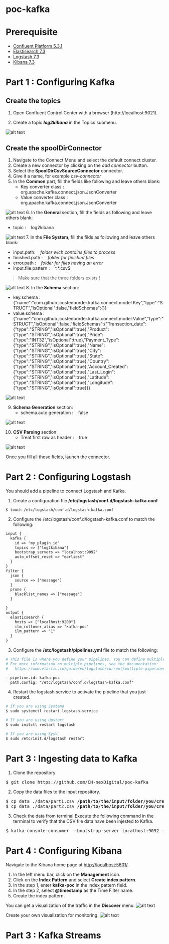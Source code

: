 # poc-kafka

# Prerequisite

- [Confluent Platform 5.3.1](https://docs.confluent.io/5.3.1/installation/index.html)
- [Elastisearch 7.3](https://www.elastic.co/guide/en/elasticsearch/reference/7.3/install-elasticsearch.html)
- [Logstash 7.3](https://www.elastic.co/guide/en/logstash/7.3/installing-logstash.html)
- [Kibana 7.3](https://www.elastic.co/guide/en/kibana/7.3/install.html)

# Part 1 : Configuring Kafka

## Create the topics 

1. Open Confluent Control Center with a browser (http://localhost:9021).

2. Create a topic ***log2kibana*** in the Topics submenu.

![alt text](img/topic-creation.PNG?raw=true)

## Create the spoolDirConnector

1. Navigate to the Connect Menu and select the default connect cluster.
2. Create a new connector by clicking on the *add connector* button.
3. Select the **SpoolDirCsvSourceConnector** connector.
4. Give it a name, for example *csv-connector*
5. In the **Common** part, fill the fields like following and leave others blank:
   - Key converter class : &nbsp;&nbsp; org.apache.kafka.connect.json.JsonConverter
   - Value converter class : &nbsp;&nbsp; org.apache.kafka.connect.json.JsonConverter
 
  ![alt text](img/common.PNG?raw=true)
6. In the **General** section, fill the fields as following and leave others blank:
   - topic : &nbsp;&nbsp; log2kibana
  
  ![alt text](img/general.PNG?raw=true)
7. In the **File System**, fill the filds as following and leave others blank:
   - input.path: &nbsp;&nbsp; *folder wich contains files to process*
   - finished.path : &nbsp;&nbsp; *folder for finished files*
   - error.path : &nbsp;&nbsp; *folder for files having an error*
   - input.file.pattern : &nbsp;&nbsp; ^.*\.csv$
  > Make sure that the three folders exists !
  
  ![alt text](img/filesystem.PNG?raw=true)
8. In the **Schema** section:
   - key.schema : &nbsp;&nbsp; {"name":"com.github.jcustenborder.kafka.connect.model.Key","type":"STRUCT","isOptional":false,"fieldSchemas":{}}
   - value.schema : &nbsp;&nbsp; 
  {"name":"com.github.jcustenborder.kafka.connect.model.Value","type":"STRUCT","isOptional":false,"fieldSchemas":{"Transaction_date":{"type":"STRING","isOptional":true},"Product":{"type":"STRING","isOptional":true},"Price":{"type":"INT32","isOptional":true},"Payment_Type":{"type":"STRING","isOptional":true},"Name":{"type":"STRING","isOptional":true},"City":{"type":"STRING","isOptional":true},"State":{"type":"STRING","isOptional":true},"Country":{"type":"STRING","isOptional":true},"Account_Created":{"type":"STRING","isOptional":true},"Last_Login":{"type":"STRING","isOptional":true},"Latitude":{"type":"STRING","isOptional":true},"Longitude":{"type":"STRING","isOptional":true}}}
  
  ![alt text](img/schema.PNG?raw=true)

9. **Schema Generation** section: 
    - schema.auto.generation : &nbsp;&nbsp; false

![alt text](img/schema2.PNG?raw=true)

10. **CSV Parsing** section: 
    - Treat first row as header : &nbsp;&nbsp; true
  
![alt text](img/csvparsing.PNG?raw=true)

Once you fill all those fields, launch the connector.


# Part 2 : Configuring Logstash

You should add a pipeline to connect Logstash and Kafka.
1. Create a configuration file **/etc/logstash/conf.d/logstash-kafka.conf**
```
$ touch /etc/logstash/conf.d/logstash-kafka.conf
```

2. Configure the /etc/logstash/conf.d/logstash-kafka.conf to match the following:
```apache
input {
  kafka {
    id => "my_plugin_id"
    topics => ["log2kibana"]
    bootstrap_servers => "localhost:9092"
    auto_offset_reset => "earliest"
  }
}
filter {
  json {
    source => ["message"]
  }
  prune {
    blacklist_names => ["message"]
  }

}
output {
  elasticsearch { 
  	hosts => ["localhost:9200"]
  	ilm_rollover_alias => "kafka-poc"
    ilm_pattern => "1"
  }
}
```
3. Configure the **/etc/logstash/pipelines.yml** file to match the following:
```apache
# This file is where you define your pipelines. You can define multiple.
# For more information on multiple pipelines, see the documentation:
#   https://www.elastic.co/guide/en/logstash/current/multiple-pipelines.html

- pipeline.id: kafka-poc
  path.config: "/etc/logstash/conf.d/logstash-kafka.conf"
```
4. Restart the logstash service to activate the pipeline that you just created.
```bash
# If you are using Systemd
$ sudo systemctl restart logstash.service

# If you are using Upstart
$ sudo initctl restart logstash

# If you are using SysV
$ sudo /etc/init.d/logstash restart
```

# Part 3 : Ingesting data to Kafka


1. Clone the repository

<pre>
$ git clone https://github.com/CH-nexDigital/poc-kafka
</pre>

2. Copy the data files to the input repository.

<pre>
$ cp data ./data/part1.csv <b>/path/to/the/input/folder/you/created/in/the/previous/part/</b>
$ cp data ./data/part2.csv <b>/path/to/the/input/folder/you/created/in/the/previous/part/</b>
</pre>

3. Check the data from terminal
Execute the following command in the terminal to verify that the CSV file data have been injested to Kafka.
<pre>
$ kafka-console-consumer --bootstrap-server localhost:9092 --topic log2kibana --from-beginning
</pre>

# Part 4 : Configuring Kibana

Navigate to the Kibana home page at <http://localhost:5601/>.
1. In the left menu bar, click on the **Management** icon.
2. Click on the **Index Pattern** and select **Create index pattern**.
3. In the step 1, enter **kafka-poc** in the index pattern field.
4. In the step 2, select **@timestamp** as the Time Filter name.
5. Create the index pattern.

You can get a visualization of the traffic in the **Discover** menu.
![alt text](img/traffic.PNG?raw=true)

Create your own visualization for monitoring.
![alt text](img/visu.PNG?raw=true)

# Part 3 : Kafka Streams